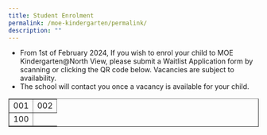 ```yaml
---
title: Student Enrolment
permalink: /moe-kindergarten/permalink/
description: ""
---
```

* From 1st of February 2024, If you wish to enrol your child to MOE Kindergarten@North View, please submit a Waitlist Application form by scanning or clicking the QR code below. Vacancies are subject to availability.
* The school will contact you once a vacancy is available for your child.


<table border="1">
	<tbody><tr>
		<td>001</td>
		<td>002</td>
	</tr>
	<tr>
		<td>100</td>



</tr></tbody></table>